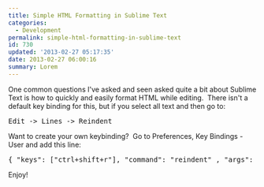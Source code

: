 ```yaml
---
title: Simple HTML Formatting in Sublime Text
categories:
  - Development
permalink: simple-html-formatting-in-sublime-text
id: 730
updated: '2013-02-27 05:17:35'
date: 2013-02-27 06:00:16
summary: Lorem
---
```


One common questions I've asked and seen asked quite a bit about Sublime Text is how to quickly and easily format HTML while editing.  There isn't a default key binding for this, but if you select all text and then go to:
<pre class="lang:default decode:true">Edit -&gt; Lines -&gt; Reindent</pre>
Want to create your own keybinding?  Go to Preferences, Key Bindings - User and add this line:
<pre class="wrap:true lang:js decode:true">{ "keys": ["ctrl+shift+r"], "command": "reindent" , "args": {"single_line": false}}</pre>
Enjoy!
